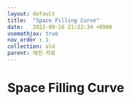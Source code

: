 ```yaml
---
layout: default
title:  "Space Filling Curve"
date:   2022-09-16 21:22:34 +0900
usemathjax: true
nav_order : 1
collection: old
parent: 예전 자료
---
```

# Space Filling Curve

<!-- ## PDF Download -->

<object data="../old_download/Space_Filling_Curve.pdf" width="750" height="1075" type='application/pdf'></object>